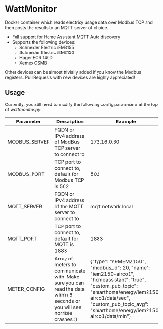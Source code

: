 # WattMonitor
Docker container which reads electricy usage data over Modbus TCP and then posts the results to an MQTT server of choice.
 * Full support for Home Assistant MQTT Auto discovery
 * Supports the following devices:
     * Schneider Electric iEM3155
     * Schneider Electric iEM2150
     * Hager ECR 140D
     * Xemex CSMB

Other devices can be almost trivially added if you know the Modbus registers. Pull Requests with new devices are highly appreciated!

## Usage
Currently, you still need to modify the following config parameters at the top of *wattmonitor.py*:

| Parameter | Description | Example |
| --------- | ----------- | ------- |
| MODBUS_SERVER | FQDN or IPv4 address of ModBus TCP server to connect to | 172.16.0.60 |
| MODBUS_PORT | TCP port to connect to, default for Modbus TCP is 502 | 502 |
| MQTT_SERVER | FQDN or IPv4 address of the MQTT server to connect to | mqtt.network.local |
| MQTT_PORT | TCP port to connect to, default for MQTT is 1883 | 1883 |
| METER_CONFIG | Array of meters to communicate with. Make sure you can read the data within 5 seconds or you will see horrible crashes :) | {"type": "A9MEM2150", "modbus_id": 20, "name": "iem2150-airco1", "homeassistant": "true", "custom_pub_topic": "smarthome/energy/iem2150-airco1/data/sec", "custom_pub_topic_avg": "smarthome/energy/iem2150-airco1/data/min"} |
